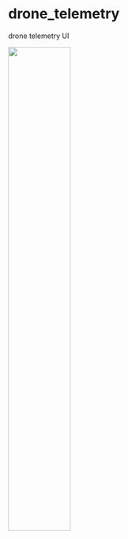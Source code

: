 # drone_telemetry
drone telemetry UI

<img src="https://user-images.githubusercontent.com/47675705/135927175-3187bbc4-4f93-4541-8328-15d18ca19539.jpg" width=50% height=50%>
